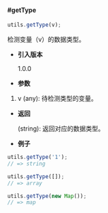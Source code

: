 #### #getType

```javascript
utils.getType(v);
```

检测变量（v）的数据类型。

- **引入版本**

    1.0.0

- **参数**

1. v (any): 待检测类型的变量。

- **返回**

    (string): 返回对应的数据类型。

- **例子**

```javascript
utils.getType('1');
// => string

utils.getType([]);
// => array

utils.getType(new Map());
// => map
```
